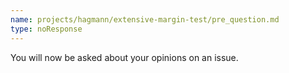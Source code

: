 ```yaml
---
name: projects/hagmann/extensive-margin-test/pre_question.md
type: noResponse
---
```


You will now be asked about your opinions on an issue. 